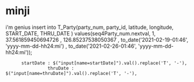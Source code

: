 # minji

i'm genius
insert into T_Party(party_num, party_id, latitude, longitude, START_DATE, THRU_DATE )
 		       values(seq4Party_num.nextval, 1, 37.561859450694726 , 126.85237538050367 
               , to_date('2021-02-19-01:46', 'yyyy-mm-dd-hh24:mi') , to_date('2021-02-26-01:46', 'yyyy-mm-dd-hh24:mi'));
               
               
          startDate : $("input[name=startDate]").val().replace('T', '-'),
					thruDate : $("input[name=thruDate]").val().replace('T', '-'),
